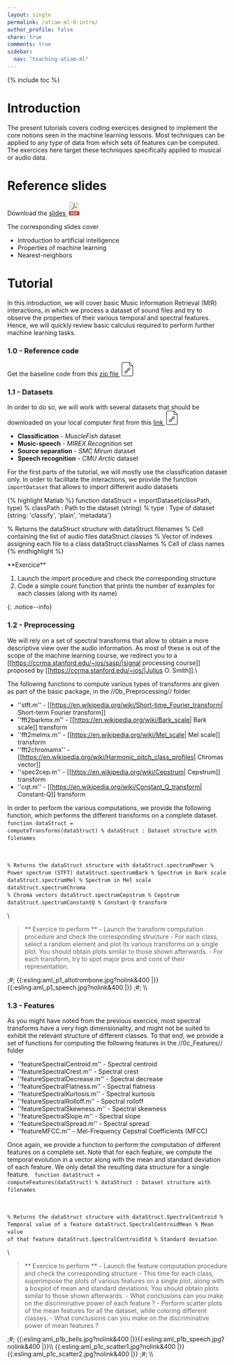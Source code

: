 ```yaml
---
layout: single
permalink: /atiam-ml-0-intro/
author_profile: false
share: true
comments: true
sidebar:
  nav: "teaching-atiam-ml"
---
```


{% include toc %}

# Introduction

The present tutorials covers coding exercices designed to implement the core notions seen in the machine learning lessons. Most techniques can be applied to any type of data from which sets of features can be computed. The exercices here target these techniques specifically applied to musical or audio data.

# Reference slides

Download the [slides ![](../images/pdf.png)](../documents/MML.Lesson.1.Introduction.pdf)

The corresponding slides cover

  * Introduction to artificial intelligence
  * Properties of machine learning
  * Nearest-neighbors

# Tutorial 
In this introduction, we will cover basic Music Information Retrieval (MIR) interactions, in which we process a dataset of sound files and try to observe the properties of their various temporal and spectral features. Hence, we will quickly review basic calculus required to perform further machine learning tasks.

### 1.0 - Reference code

Get the baseline code from this [zip file ![](../images/file.png)](../documents/atiam_ml_exercises.zip)

### 1.1 - Datasets
In order to do so, we will work with several datasets that should be downloaded on your local computer first from this [link ![](../images/file.png)](https://pchit.ircam.fr/public.php?service=files&t=a476001b408cfa9dacf8721149b9f151)

  * **Classification** - *MuscleFish* dataset
  * **Music-speech** - *MIREX Recognition* set
  * **Source separation** - *SMC Mirum* dataset
  * **Speech recognition** - *CMU Arctic* dataset

For the first parts of the tutorial, we will mostly use the classification dataset only. In order to facilitate the interactions, we provide the function `importDataset` that allows to import different audio datasets

{% highlight Matlab %}
function dataStruct = importDataset(classPath, type)
% classPath  : Path to the dataset (string)
% type       : Type of dataset (string: 'classify', 'plain', 'metadata')

% Returns the dataStruct structure with
dataStruct.filenames  % Cell containing the list of audio files
dataStruct.classes    % Vector of indexes assigning each file to a class
dataStruct.classNames % Cell of class names
{% endhighlight %}  

<div>
**Exercice**

  1. Launch the import procedure  and check the corresponding structure
  2. Code a simple count function that prints the number of examples for each classes (along with its name)
  
</div>{: .notice--info}

### 1.2 - Preprocessing

We will rely on a set of spectral transforms that allow to obtain a more descriptive view over the audio information. As most of these is out of the scope of the machine learning course, we redirect you to a [[https://ccrma.stanford.edu/~jos/sasp/|signal processing course]] proposed by [[https://ccrma.stanford.edu/~jos/|Julius O. Smith]].\\

The following functions to compute various types of transforms are given as part of the basic package, in the //0b_Preprocessing// folder
  * ''stft.m''       - [[https://en.wikipedia.org/wiki/Short-time_Fourier_transform| Short-term Fourier transform]]
  * ''fft2barkmx.m'' - [[https://en.wikipedia.org/wiki/Bark_scale| Bark scale]] transform
  * ''fft2melmx.m''  - [[https://en.wikipedia.org/wiki/Mel_scale| Mel scale]] transform
  * ''fft2chromamx'' - [[https://en.wikipedia.org/wiki/Harmonic_pitch_class_profiles| Chromas vector]]
  * ''spec2cep.m''   - [[https://en.wikipedia.org/wiki/Cepstrum| Cepstrum]] transform
  * ''cqt.m''        - [[https://en.wikipedia.org/wiki/Constant_Q_transform| Constant-Q]] transform

In order to perform the various computations, we provide the following function, which performs the different transforms on a complete dataset.
<code matlab>
function dataStruct = computeTransforms(dataStruct)
% dataStruct   : Dataset structure with filenames

% Returns the dataStruct structure with
dataStruct.spectrumPower     % Power spectrum (STFT)
dataStruct.spectrumBark      % Spectrum in Bark scale
dataStruct.spectrumMel       % Spectrum in Mel scale
dataStruct.spectrumChroma    % Chroma vectors
dataStruct.spectrumCepstrum  % Cepstrum
dataStruct.spectrumConstantQ % Constant-Q transform
</code>


\\
<blockquote>
** Exercice to perform **
  - Launch the transform computation procedure and check the corresponding structure
  - For each class, select a random element and plot its various transforms on a single plot. You should obtain plots similar to those shown afterwards.
  - For each transform, try to spot major pros and cons of their representation.
</blockquote>
;#;
{{:esling:aml_p1_altotrombone.jpg?nolink&400 |}}{{:esling:aml_p1_speech.jpg?nolink&400 |}}
;#;
\\

### 1.3 - Features
As you might have noted from the previous exercice, most spectral transforms have a very high dimensionality, and might not be suited to exhibit the relevant structure of different classes. To that end, we provide a set of functions for computing the following features in the //0c_Features// folder
  * ''featureSpectralCentroid.m'' - Spectral centroid
  * ''featureSpectralCrest.m'' - Spectral crest
  * ''featureSpectralDecrease.m'' - Spectral decrease
  * ''featureSpectralFlatness.m'' - Spectral flatness
  * ''featureSpectralKurtosis.m'' - Spectral kurtosis
  * ''featureSpectralRolloff.m'' - Spectral rolloff
  * ''featureSpectralSkewness.m'' - Spectral skewness
  * ''featureSpectralSlope.m'' - Spectral slope
  * ''featureSpectralSpread.m'' - Spectral spread
  * ''featureMFCC.m'' - Mel-Frequency Cepstral Coefficients (MFCC)

Once again, we provide a function to perform the computation of different features on a complete set. Note that for each feature, we compute the temporal evolution in a vector along with the mean and standard deviation of each feature. We only detail the resulting data structure for a single feature.
<code matlab>
function dataStruct = computeFeatures(dataStruct)
% dataStruct   : Dataset structure with filenames

% Returns the dataStruct structure with
dataStruct.SpectralCentroid     % Temporal value of a feature
dataStruct.SpectralCentroidMean % Mean value of that feature
dataStruct.SpectralCentroidStd  % Standard deviation
</code>


\\
<blockquote>
** Exercice to perform **
  - Launch the feature computation procedure and check the corresponding structure
  - This time for each class, superimpose the plots of various features on a single plot, along with a boxplot of mean and standard deviations. You should obtain plots similar to those shown afterwards.
  - What conclusions can you make on the discriminative power of each feature ?
  - Perform scatter plots of the mean features for all the dataset, while coloring different classes.
  - What conclusions can you make on the discriminative power of mean features ?
</blockquote>
;#;
{{:esling:aml_p1b_bells.jpg?nolink&400 |}}{{:esling:aml_p1b_speech.jpg?nolink&400 |}}\\
{{:esling:aml_p1c_scatter1.jpg?nolink&400 |}}{{:esling:aml_p1c_scatter2.jpg?nolink&400 |}}
;#;
\\
  
